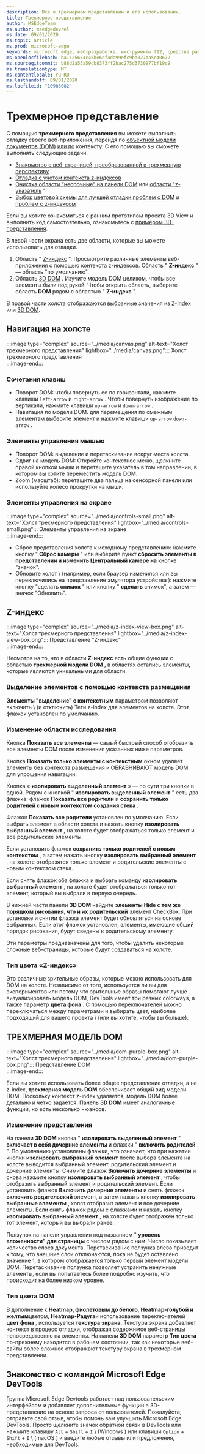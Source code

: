 ```yaml
---
description: Все о трехмерном представлении и его использовании.
title: Трехмерное представление
author: MSEdgeTeam
ms.author: msedgedevrel
ms.date: 09/01/2020
ms.topic: article
ms.prod: microsoft-edge
keywords: microsoft edge, веб-разработка, инструменты f12, средства разработчика
ms.openlocfilehash: ba1125654c46be6ef4da99efc9ba027ba5e40672
ms.sourcegitcommit: b88d2a55a59db8373ff2bac275d3730977bf19c9
ms.translationtype: MT
ms.contentlocale: ru-RU
ms.lasthandoff: 09/01/2020
ms.locfileid: "10986082"
---
```

# Трехмерное представление  

С помощью **трехмерного представления** вы можете выполнить отладку своего веб-приложения, перейдя по [объектной модели документов (DOM)][MDNDocumentObjectModel] [или по][MDNZIndex] контексту.  С его помощью вы сможете выполнять следующие задачи.  

*   [Знакомство с веб-страницей, преобразованной в трехмерную перспективу](#3d-dom)  
*   [Отладка с учетом контекста z-индексов](#z-index)  
*   [Очистка области "несрочные" на панели DOM](#changing-your-view) или [области "z-указатель](#change-the-scope-of-your-exploration) "  
*   [Выбор цветовой схемы для лучшей отладки проблем с DOM](#dom-color-type) и [проблем с z-индексом](#z-index-color-type)  

Если вы хотите ознакомиться с ранним прототипом проекта 3D View и выполнить код самостоятельно, ознакомьтесь с [примером 3D-представления][GithubMicrosoftedgeDevtoolssamples3dview].   

В левой части экрана есть две области, которые вы можете использовать для отладки.  

1.  Область " [Z-индекс](#z-index) ".  Просмотрите различные элементы веб-приложения с помощью контекста z-индексов.  Область " **Z-индекс** " — область "по умолчанию".  
1.  Область [3D DOM](#3d-dom) .  Изучите модель DOM целиком, чтобы все элементы были под рукой.  Чтобы открыть область, выберите область **DOM** рядом с областью " **Z-индекс** ".  
    
В правой части холста отображаются выбранные значения из [Z-Index](#z-index) или [3D DOM](#3d-dom).  

## Навигация на холсте  

:::image type="complex" source="../media/canvas.png" alt-text="Холст трехмерного представления" lightbox="../media/canvas.png":::
   Холст трехмерного представления  
:::image-end:::  

### Сочетания клавиш  

*   Поворот DOM: чтобы повернуть ее по горизонтали, нажмите клавиши `left-arrow` и `right-arrow` .  Чтобы повернуть изображение по вертикали, нажмите клавиши `up-arrow` и `down-arrow` .  
*   Навигация по модели DOM. для перемещения по смежным элементам выберите элемент и нажмите клавиши `up-arrow` `down-arrow` .  

### Элементы управления мышью  

*   Поворот DOM: выделение и перетаскивание вокруг места холста.  
*   Сдвиг на модель DOM: Откройте контекстное меню, щелкните правой кнопкой мыши и перетащите указатель в том направлении, в котором вы хотите переместить модель DOM.  
*   Zoom (масштаб): перетащите два пальца на сенсорной панели или используйте колесо прокрутки на мыши.  

### Элементы управления на экране  

:::image type="complex" source="../media/controls-small.png" alt-text="Холст трехмерного представления" lightbox="../media/controls-small.png":::
   Элементы управления на экране  
:::image-end:::  

*   Сброс представления холста к исходному представлению: нажмите кнопку " **Сброс камеры** " или выберите пункт **сбросить элементы в представлении и изменить Центральный камере на** кнопке "значок".  
*   Обновите холст \ (например, если браузер изменился или вы переключились на представление эмулятора устройства \): нажмите кнопку "сделать **снимок** " или кнопку " **сделать** снимок", а затем — значок "Обновить".  

## Z-индекс  

:::image type="complex" source="../media/z-index-view-box.png" alt-text="Холст трехмерного представления" lightbox="../media/z-index-view-box.png":::
   Представление "Z-индекс"  
:::image-end:::  

Несмотря на то, что в области **Z-индекс** есть общие функции с областью **трехмерной модели DOM** , в областях остались элементы, которые являются уникальными для области.  

### Выделение элементов с помощью контекста размещения  

**Элементы "выделение" с контекстным** параметром позволяют включить \ (и отключить) Теги z-index для элементов на холсте.  Этот флажок установлен по умолчанию.  

### Изменение области исследования  

Кнопка **Показать все элементы** — самый быстрый способ отобразить все элементы DOM после изменения указанных ниже параметров.  

Кнопка **Показать только элементы с контекстным** окном удаляет элементы без контекста размещения и ОБРАВНИВАЮТ модель DOM для упрощения навигации.  

Кнопка « **изолировать выделенный элемент** » — по сути три кнопки в одной.  Рядом с кнопкой " **изолировать выделенный элемент** " есть два флажка: флажок **Показать все родители** и **сохранить только родителей с новым контекстом создания стека** .  

Флажок **Показать все родители** установлен по умолчанию.  Если выбрать элемент в области холста и нажать кнопку **изолировать выбранный элемент** , на холсте будет отображаться только элемент и все родительские элементы.  

Если установить флажок **сохранить только родителей с новым контекстом** , а затем нажать кнопку **изолировать выбранный элемент** , на холсте отобразятся только элемент и родительские элементы с новым контекстом стека.  

Если снять флажок оба флажка и выбрать команду **изолировать выбранный элемент** , на холсте будет отображаться только тот элемент, который вы выбрали в первую очередь.  

В нижней части панели **3D DOM** найдите **элементы Hide с тем же порядком рисования, что и их родительский** элемент CheckBox.  При установке и снятии флажка элемент будет обновляться на основе выбранных.  Если этот флажок установлен, элементы, имеющие общий порядок рисования, будут сведены к родительскому элементу.  

Эти параметры предназначены для того, чтобы удалить некоторые сложные веб-страницы, которые будут создаваться на холсте.  

### Тип цвета «Z-индекс»  

Это различные зрительные образы, которые можно использовать для DOM на холсте.  Независимо от того, используется ли вы для экспериментов или потому что зрительные образы помогают лучше визуализировать модель DOM, DevTools имеет три разных colorways, а также параметр **цвета фона** .  С помощью переключателей можно переключаться между параметрами и выбирать цвет, наиболее подходящий для вашего проекта \ (или вы хотите, чтобы вы больше).  

## ТРЕХМЕРНАЯ МОДЕЛЬ DOM  

:::image type="complex" source="../media/dom-purple-box.png" alt-text="Холст трехмерного представления" lightbox="../media/dom-purple-box.png":::
   Представление DOM  
:::image-end:::  

Если вы хотите использовать более общее представление отладки, а не z-index, **трехмерная модель DOM** обеспечивает общий вид модели DOM.  Поскольку контекст z-index удаляется, модель DOM более детально и четко задается.  Панель **3D DOM** имеет аналогичные функции, но есть несколько нюансов.  

### Изменение представления  

На панели **3D DOM** кнопка " **изолировать выделенный элемент** " **включает в себя дочерние элементы** и флажки " **включить родителей** ".  По умолчанию установлены флажки, что означает, что при нажатии кнопки **изолировать выбранный элемент** после выбора элемента на холсте выводится выбранный элемент, родительский элемент и дочерние элементы.  Снимите флажок **Включить дочерние элементы** и снова нажмите кнопку **изолировать выбранный элемент** , чтобы отобразить выбранный элемент и родительский элемент.  Если установить флажок **Включить дочерние элементы** и снять флажок **включить родительский** элемент, а затем нажать кнопку **изолировать выбранные элементы** , холст отобразит элемент и все дочерние элементы.  Если снять флажок рядом с флажками и нажать кнопку **изолировать выбранный элемент** , на холсте будет отображен только тот элемент, который вы выбрали ранее.  

Ползунок на панели управления под названием " **уровень вложенности" для страницы** с числом рядом с ним.  Число показывает количество слоев документа.  Перетаскивание ползунка влево приводит к тому, что внешние слои отключаются, пока не будет оставлено значение 1, в котором отображается только первый элемент модели DOM.  Перетаскивание ползунка позволяет устранить ненужные элементы, если вы попытаетесь более подробно изучить, что происходит на более низком уровне.  

### Тип цвета DOM  

В дополнение к **Heatmap, фиолетовым до белого**, **Heatmap-голубой и желтым**цветом, **Heatmap-Радуга**и использование переключателей **цвет фона** , используется **текстура экрана**.  Текстура экрана добавляет контекст в процесс отладки, отображая содержимое веб-страницы непосредственно на элементы.  На панели **3D DOM** параметр  **Тип цвета** по-прежнему находится в рабочем состоянии, так как некоторые веб-сайты более сложнее отображают текстуру экрана в трехмерном представлении.  

## Знакомство с командой Microsoft Edge DevTools

Группа Microsoft Edge Devtools работает над пользовательским интерфейсом и добавляет дополнительные функции в 3D-представление на основе запроса от пользователей.  Пожалуйста, отправьте свой отзыв, чтобы помочь вам улучшить Microsoft Edge DevTools.  Просто щелкните значок обратной связи в DevTools или нажмите клавишу `Alt` + `Shift` + `I` \ (Windows \) или клавиши `Option` + `Shift` + `I` \ (macOS \) и введите любые отзывы или предложения, необходимые для DevTools.  

<!-- links -->  

[GithubMicrosoftedgeDevtoolssamples3dview]: https://github.com/MicrosoftEdge/DevToolsSamples/tree/master/3DView "DevTools 3D View (Microsoft EDGE) — MicrosoftEdge/DevToolsSamples | GitHub"  

[MDNDocumentObjectModel]: https://developer.mozilla.org/docs/Web/API/Document_Object_Model "Объектная модель документов (DOM) | MDN"  
[MDNZIndex]: https://developer.mozilla.org/docs/Web/CSS/z-index "z-индекс | MDN"  
